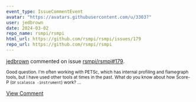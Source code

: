 ```yaml
---
event_type: IssueCommentEvent
avatar: "https://avatars.githubusercontent.com/u/3303?"
user: jedbrown
date: 2024-03-02
repo_name: rsmpi/rsmpi
html_url: https://github.com/rsmpi/rsmpi/issues/179
repo_url: https://github.com/rsmpi/rsmpi
---
```


<a href='https://github.com/jedbrown' target='_blank'>jedbrown</a> commented on issue <a href='https://github.com/rsmpi/rsmpi/issues/179' target='_blank'>rsmpi/rsmpi#179</a>.

<small>Good question. I'm often working with PETSc, which has internal profiling and flamegraph tools, but I have used other tools at times in the past. What do you know about how Score-P (or `scalasca -instrument`) work?...</small>

<a href='https://github.com/rsmpi/rsmpi/issues/179' target='_blank'>View Comment</a>